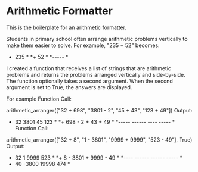 # Arithmetic Formatter

This is the boilerplate for an arithmetic formatter. 

Students in primary school often arrange arithmetic problems vertically to make them easier to solve. For example, "235 + 52" becomes:
    
*  235 *
*+  52 *
*----- *

I created a function that receives a list of strings that are arithmetic problems and returns the problems arranged vertically and side-by-side. The function optionally takes a second argument. When the second argument is set to True, the answers are displayed.

For example
Function Call:

arithmetic_arranger(["32 + 698", "3801 - 2", "45 + 43", "123 + 49"])
Output:

*   32      3801      45      123 *
*+ 698    -    2    + 43    +  49 *
*-----    ------    ----    ----- *
Function Call:

arithmetic_arranger(["32 + 8", "1 - 3801", "9999 + 9999", "523 - 49"], True)
Output:

*  32         1      9999      523 *
*+  8    - 3801    + 9999    -  49 *
*----    ------    ------    ----- *
*  40     -3800     19998      474 *
